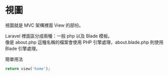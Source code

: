 # 視圖

視圖就是 MVC 架構裡面 View 的部份。

Laravel 裡面區分成兩種：一般 php 以及 Blade 模板。  
像是 about.php 這種名稱的檔案會使用 PHP 引擎處理，about.blade.php 則使用 Blade 引擎處理。

簡單用法

```php
return view('home');
```








